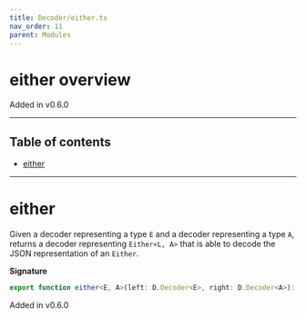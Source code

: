 ```yaml
---
title: Decoder/either.ts
nav_order: 11
parent: Modules
---
```


# either overview

Added in v0.6.0

---

<h2 class="text-delta">Table of contents</h2>

- [either](#either)

---

# either

Given a decoder representing a type `E` and a decoder representing a type `A`, returns a decoder representing `Either<L, A>`
that is able to decode the JSON representation of an `Either`.

**Signature**

```ts
export function either<E, A>(left: D.Decoder<E>, right: D.Decoder<A>): D.Decoder<E.Either<E, A>> { ... }
```

Added in v0.6.0
